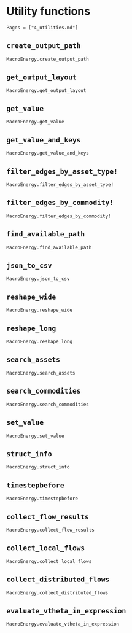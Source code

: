 # Utility functions

```@index
Pages = ["4_utilities.md"]
```

## `create_output_path`
```@docs
MacroEnergy.create_output_path
```

## `get_output_layout`
```@docs
MacroEnergy.get_output_layout
```

## `get_value`
```@docs
MacroEnergy.get_value
```

## `get_value_and_keys`
```@docs    
MacroEnergy.get_value_and_keys
```

## `filter_edges_by_asset_type!`
```@docs
MacroEnergy.filter_edges_by_asset_type!
```

## `filter_edges_by_commodity!`
```@docs
MacroEnergy.filter_edges_by_commodity!
```

## `find_available_path`
```@docs
MacroEnergy.find_available_path
```

## `json_to_csv`
```@docs
MacroEnergy.json_to_csv
```

## `reshape_wide`
```@docs
MacroEnergy.reshape_wide
```

## `reshape_long`
```@docs
MacroEnergy.reshape_long
```

## `search_assets`
```@docs
MacroEnergy.search_assets
```

## `search_commodities`
```@docs
MacroEnergy.search_commodities
```

## `set_value`
```@docs
MacroEnergy.set_value
```

## `struct_info`
```@docs
MacroEnergy.struct_info
```

## `timestepbefore`
```@docs
MacroEnergy.timestepbefore
```

## `collect_flow_results`
```@docs
MacroEnergy.collect_flow_results
```

## `collect_local_flows`
```@docs
MacroEnergy.collect_local_flows
```

## `collect_distributed_flows`
```@docs
MacroEnergy.collect_distributed_flows
```

## `evaluate_vtheta_in_expression`
```@docs
MacroEnergy.evaluate_vtheta_in_expression
```